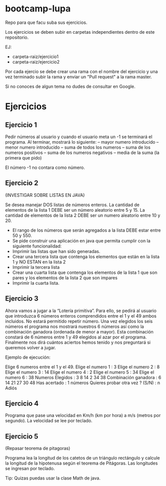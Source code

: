 # bootcamp-lupa
Repo para que facu suba sus ejercicios.


Los ejercicios se deben subir en carpetas independientes dentro de este repositorio.

EJ: 
* carpeta-raiz/ejercicio1
* carpeta-raiz/ejercicio2

Por cada ejercio se debe crear una rama con el nombre del ejercicio y una vez terminado subir la rama y enviar un "Pull request" a la rama master.

Si no conoces de algun tema no dudes de consultar en Google.

# Ejercicios

## Ejercicio 1

Pedir números al usuario y cuando el usuario meta un -1 se terminará el programa.
Al terminar, mostrará lo siguiente:
– mayor numero introducido
– menor numero introducido
– suma de todos los numeros
– suma de los numeros positivos
– suma de los numeros negativos
– media de la suma (la primera que pido)

El número -1 no contara como número.

## Ejercicio 2

(INVESTIGAR SOBRE LISTAS EN JAVA)

Se desea manejar DOS listas de números enteros. La cantidad de elementos de la lista 1 DEBE ser un número aleatorio entre 5 y 15. La cantidad de elementos de la lista 2 DEBE ser un numero aleatorio entre 10 y 20.

* El rango de los números que serán agregados a la lista DEBE estar entre 50 y 550.
* Se pide construir una aplicación en java que permita cumplir con la siguiente funcionalidad:
* Imprimir las listas que han sido generadas.
* Crear una tercera lista que contenga los elementos que están en la lista 1 y NO ESTAN en la lista 2
* Imprimir la tercera lista
* Crear una cuarta lista que contenga los elementos de la lista 1 que son pares y los elementos de la lista 2 que son impares
* Imprimir la cuarta lista.

## Ejercicio 3

Ahora vamos a jugar a la “Lotería primitiva”. Para ello, se pedirá al usuario que introduzca 6 números enteros comprendidos entre el 1 y el 49 ambos incluidos. No estará permitido repetir número. Una vez elegidos los seis números el programa nos mostrará nuestros 6 números así como la combinación ganadora (ordenada de menor a mayor). Esta combinación constará de 6 números entre 1 y 49 elegidos al azar por el programa. Finalmente nos dirá cuántos aciertos hemos tenido y nos preguntará si queremos volver a jugar.

Ejemplo de ejecución:

Elige 6 numeros entre el 1 y el 49.
Elige el numero 1 : 3
Elige el numero 2 : 8
Elige el numero 3 : 14
Elige el numero 4 : 2
Elige el numero 5 : 34
Elige el numero 6 : 38
Numeros Elegidos    : 3  8  14  2  34  38
Combinación ganadora : 6  14   21  27  30  48
Has acertado : 1 números
Quieres probar otra vez ? (S/N) : n
Adiós

## Ejercicio 4

Programa que pase una velocidad en Km/h (km por hora) a m/s (metros por segundo). La velocidad se lee por teclado.

## Ejercicio 5

(Repasar teorema de pitagoras)

Programa lea la longitud de los catetos de un triángulo rectángulo y calcule la longitud de la hipotenusa según el teorema de Pitágoras. Las longitudes se ingresan por teclado.

Tip: Quizas puedas usar la clase Math de java.

